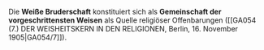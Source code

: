 
Die **Weiße Bruderschaft** konstituiert sich als **Gemeinschaft der vorgeschrittensten Weisen** als Quelle religiöser Offenbarungen ([[GA054 (7.) DER WEISHEITSKERN IN DEN RELIGIONEN, Berlin, 16. November 1905|GA054/7]]).
